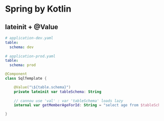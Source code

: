 # Spring by Kotlin

## lateinit + @Value
```yaml
# application-dev.yaml
table:
  schema: dev
  
# application-prod.yaml
table:
  schema: prod

```
```Kotlin
@Component
class SqlTemplate {

    @Value("\${table.schema}")
    private lateinit var tableSchema: String
    
    // cannou use 'val' : var 'tableSchema' loads lazy
    internal var getMemberAgeForId: String = "select age from $tableSchema.member where id = ?"

}
```
